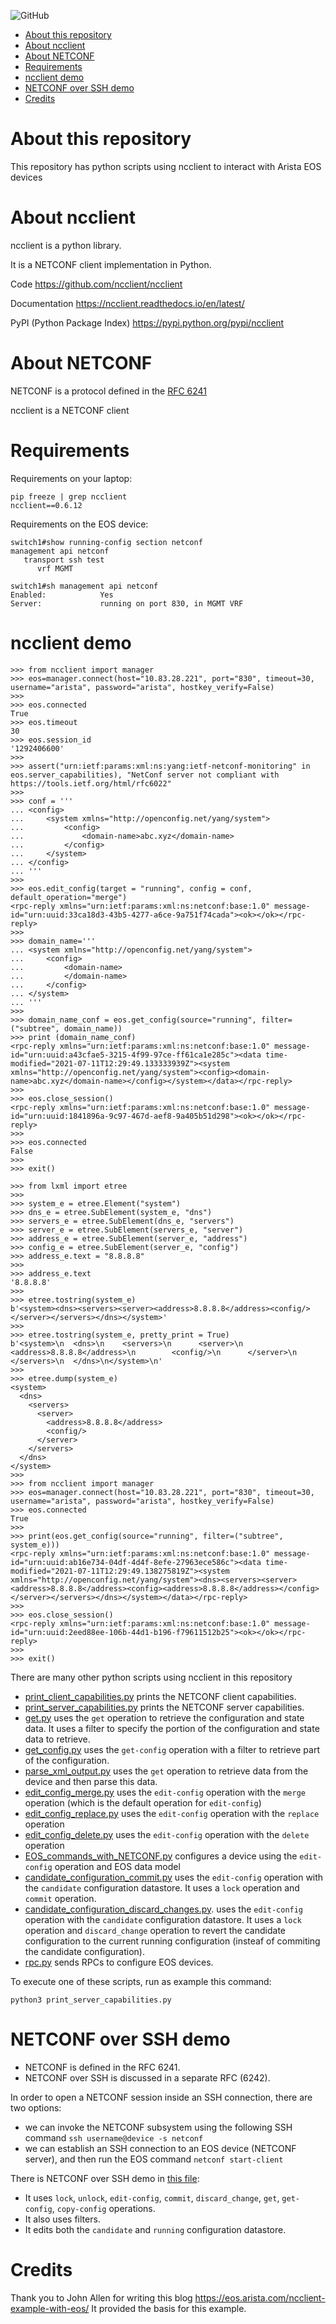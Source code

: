![GitHub](https://img.shields.io/github/license/ksator/arista_eos_automation_with_ncclient)

- [About this repository](#about-this-repository)
- [About ncclient](#about-ncclient)
- [About NETCONF](#about-netconf)
- [Requirements](#requirements)
- [ncclient demo](#ncclient-demo)
- [NETCONF over SSH demo](#netconf-over-ssh-demo)
- [Credits](#credits)
# About this repository

This repository has python scripts using ncclient to interact with Arista EOS devices
# About ncclient

ncclient is a python library.

It is a NETCONF client implementation in Python.

Code https://github.com/ncclient/ncclient

Documentation https://ncclient.readthedocs.io/en/latest/

PyPI (Python Package Index) https://pypi.python.org/pypi/ncclient

# About NETCONF

NETCONF is a protocol defined in the [RFC 6241](https://tools.ietf.org/html/rfc6241)

ncclient is a NETCONF client

# Requirements

Requirements on your laptop:
```
pip freeze | grep ncclient
ncclient==0.6.12
```

Requirements on the EOS device:
```
switch1#show running-config section netconf
management api netconf
   transport ssh test
      vrf MGMT
```
```
switch1#sh management api netconf
Enabled:            Yes
Server:             running on port 830, in MGMT VRF
```
# ncclient demo

```
>>> from ncclient import manager
>>> eos=manager.connect(host="10.83.28.221", port="830", timeout=30, username="arista", password="arista", hostkey_verify=False)
>>>
>>> eos.connected
True
>>> eos.timeout
30
>>> eos.session_id
'1292406600'
>>>
>>> assert("urn:ietf:params:xml:ns:yang:ietf-netconf-monitoring" in eos.server_capabilities), "NetConf server not compliant with https://tools.ietf.org/html/rfc6022"
>>>
>>> conf = '''
... <config>
...     <system xmlns="http://openconfig.net/yang/system">
...         <config>
...             <domain-name>abc.xyz</domain-name>
...         </config>
...     </system>
... </config>
... '''
>>>
>>> eos.edit_config(target = "running", config = conf, default_operation="merge")
<rpc-reply xmlns="urn:ietf:params:xml:ns:netconf:base:1.0" message-id="urn:uuid:33ca18d3-43b5-4277-a6ce-9a751f74cada"><ok></ok></rpc-reply>
>>>
>>> domain_name='''
... <system xmlns="http://openconfig.net/yang/system">
...     <config>
...         <domain-name>
...         </domain-name>
...     </config>
... </system>
... '''
>>>
>>> domain_name_conf = eos.get_config(source="running", filter=("subtree", domain_name))
>>> print (domain_name_conf)
<rpc-reply xmlns="urn:ietf:params:xml:ns:netconf:base:1.0" message-id="urn:uuid:a43cfae5-3215-4f99-97ce-ff61ca1e285c"><data time-modified="2021-07-11T12:29:49.133333939Z"><system xmlns="http://openconfig.net/yang/system"><config><domain-name>abc.xyz</domain-name></config></system></data></rpc-reply>
>>>
>>> eos.close_session()
<rpc-reply xmlns="urn:ietf:params:xml:ns:netconf:base:1.0" message-id="urn:uuid:1841896a-9c97-467d-aef8-9a405b51d298"><ok></ok></rpc-reply>
>>>
>>> eos.connected
False
>>>
>>> exit()
```
```
>>> from lxml import etree
>>>
>>> system_e = etree.Element("system")
>>> dns_e = etree.SubElement(system_e, "dns")
>>> servers_e = etree.SubElement(dns_e, "servers")
>>> server_e = etree.SubElement(servers_e, "server")
>>> address_e = etree.SubElement(server_e, "address")
>>> config_e = etree.SubElement(server_e, "config")
>>> address_e.text = "8.8.8.8"
>>>
>>> address_e.text
'8.8.8.8'
>>>
>>> etree.tostring(system_e)
b'<system><dns><servers><server><address>8.8.8.8</address><config/></server></servers></dns></system>'
>>>
>>> etree.tostring(system_e, pretty_print = True)
b'<system>\n  <dns>\n    <servers>\n      <server>\n        <address>8.8.8.8</address>\n        <config/>\n      </server>\n    </servers>\n  </dns>\n</system>\n'
>>>
>>> etree.dump(system_e)
<system>
  <dns>
    <servers>
      <server>
        <address>8.8.8.8</address>
        <config/>
      </server>
    </servers>
  </dns>
</system>
>>>
>>> from ncclient import manager
>>> eos=manager.connect(host="10.83.28.221", port="830", timeout=30, username="arista", password="arista", hostkey_verify=False)
>>> eos.connected
True
>>>
>>> print(eos.get_config(source="running", filter=("subtree", system_e)))
<rpc-reply xmlns="urn:ietf:params:xml:ns:netconf:base:1.0" message-id="urn:uuid:ab16e734-04df-4d4f-8efe-27963ece586c"><data time-modified="2021-07-11T12:29:49.138275819Z"><system xmlns="http://openconfig.net/yang/system"><dns><servers><server><address>8.8.8.8</address><config><address>8.8.8.8</address></config></server></servers></dns></system></data></rpc-reply>
>>>
>>> eos.close_session()
<rpc-reply xmlns="urn:ietf:params:xml:ns:netconf:base:1.0" message-id="urn:uuid:2eed88ee-106b-44d1-b196-f79611512b25"><ok></ok></rpc-reply>
>>>
>>> exit()
```

There are many other python scripts using ncclient in this repository

- [print_client_capabilities.py](print_client_capabilities.py) prints the NETCONF client capabilities.
- [print_server_capabilities.py](print_server_capabilities.py) prints the NETCONF server capabilities.
- [get.py](get.py) uses the `get` operation to retrieve the configuration and state data. It uses a filter to specify the portion of the configuration and state data to retrieve.
- [get_config.py](get_config.py) uses the `get-config` operation with a filter to retrieve part of the configuration.
- [parse_xml_output.py](parse_xml_output.py) uses the `get` operation to retrieve data from the device and then parse this data.
- [edit_config_merge.py](edit_config_merge.py) uses the `edit-config` operation with the `merge` operation (which is the default operation for `edit-config`)
- [edit_config_replace.py](edit_config_replace.py) uses the `edit-config` operation with the `replace` operation
- [edit_config_delete.py](edit_config_delete.py) uses the `edit-config` operation with the `delete` operation
- [EOS_commands_with_NETCONF.py](EOS_commands_with_NETCONF.py) configures a device using the `edit-config` operation and EOS data model
- [candidate_configuration_commit.py](candidate_configuration_commit.py) uses the `edit-config` operation with the `candidate` configuration datastore. It uses a `lock` operation and `commit` operation.
- [candidate_configuration_discard_changes.py](candidate_configuration_discard_changes.py). uses the `edit-config` operation with the `candidate` configuration datastore. It uses a `lock` operation and `discard_change` operation to revert the candidate configuration to the current running configuration (insteaf of commiting the candidate configuration).
- [rpc.py](rpc.py) sends RPCs to configure EOS devices.

To execute one of these scripts, run as example this command:

```
python3 print_server_capabilities.py
```

# NETCONF over SSH demo

- NETCONF is defined in the RFC 6241.
- NETCONF over SSH is discussed in a separate RFC (6242).

In order to open a NETCONF session inside an SSH connection, there are two options:
- we can invoke the NETCONF subsystem using the following SSH command `ssh username@device -s netconf`
- we can establish an SSH connection to an EOS device (NETCONF server), and then run the EOS command `netconf start-client`

There is NETCONF over SSH demo in [this file](NETCONF_over_SSH_demo.md): 
- It uses `lock`, `unlock`, `edit-config`, `commit`, `discard_change`, `get`, `get-config`, `copy-config` operations. 
- It also uses filters. 
- It edits both the `candidate` and `running` configuration datastore.

# Credits

Thank you to  John Allen for writing this blog https://eos.arista.com/ncclient-example-with-eos/
It provided the basis for this example.


